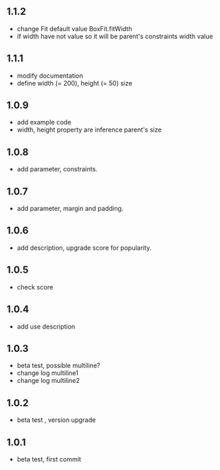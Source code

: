 ## 1.1.2

* change Fit default value BoxFit.fitWidth
* if width have not value so it will be parent's constraints width value 

## 1.1.1

* modify documentation
* define width (= 200), height (= 50) size

## 1.0.9

* add example code
* width, height property are inference parent's size

## 1.0.8

* add parameter, constraints.

## 1.0.7

* add parameter, margin and padding.

## 1.0.6

* add description, upgrade score for popularity.

## 1.0.5

* check score

## 1.0.4

* add use description

## 1.0.3

* beta test, possible multiline?
* change log multiline1
* change log multiline2

## 1.0.2

* beta test , version upgrade

## 1.0.1

* beta test, first commit
